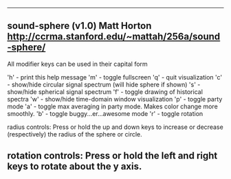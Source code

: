 ----------------------------------------------------
sound-sphere (v1.0)
Matt Horton
http://ccrma.stanford.edu/~mattah/256a/sound-sphere/
----------------------------------------------------
 All modifier keys can be used in their capital form

'h' - print this help message
'm' - toggle fullscreen
'q' - quit visualization
'c' - show/hide circular signal spectrum (will hide sphere if shown)
's' - show/hide spherical signal spectrum
'f' - toggle drawing of historical spectra
'w' - show/hide time-domain window visualization
'p' - toggle party mode
'a' - toggle max averaging in party mode. Makes color change more smoothly.
'b' - toggle buggy...er...awesome mode
'r' - toggle rotation

radius controls:
Press or hold the up and down keys to increase or 
decrease (respectively) the radius of the sphere or circle.

rotation controls:
Press or hold the left and right keys to rotate about the y axis.
----------------------------------------------------
